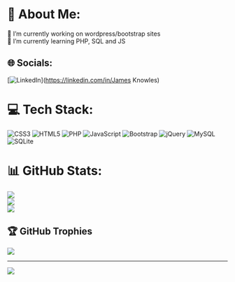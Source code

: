# 💫 About Me:
🔭 I’m currently working on wordpress/bootstrap sites<br>🌱 I’m currently learning PHP, SQL and JS


## 🌐 Socials:
[![LinkedIn](https://img.shields.io/badge/LinkedIn-%230077B5.svg?logo=linkedin&logoColor=white)](https://linkedin.com/in/James Knowles) 

# 💻 Tech Stack:
![CSS3](https://img.shields.io/badge/css3-%231572B6.svg?style=for-the-badge&logo=css3&logoColor=white) ![HTML5](https://img.shields.io/badge/html5-%23E34F26.svg?style=for-the-badge&logo=html5&logoColor=white) ![PHP](https://img.shields.io/badge/php-%23777BB4.svg?style=for-the-badge&logo=php&logoColor=white) ![JavaScript](https://img.shields.io/badge/javascript-%23323330.svg?style=for-the-badge&logo=javascript&logoColor=%23F7DF1E) ![Bootstrap](https://img.shields.io/badge/bootstrap-%23563D7C.svg?style=for-the-badge&logo=bootstrap&logoColor=white) ![jQuery](https://img.shields.io/badge/jquery-%230769AD.svg?style=for-the-badge&logo=jquery&logoColor=white) ![MySQL](https://img.shields.io/badge/mysql-%2300f.svg?style=for-the-badge&logo=mysql&logoColor=white) ![SQLite](https://img.shields.io/badge/sqlite-%2307405e.svg?style=for-the-badge&logo=sqlite&logoColor=white)
# 📊 GitHub Stats:
![](https://github-readme-stats.vercel.app/api?username=James-knowlesFP&theme=dark&hide_border=false&include_all_commits=true&count_private=false)<br/>
![](https://github-readme-streak-stats.herokuapp.com/?user=James-knowlesFP&theme=dark&hide_border=false)<br/>
![](https://github-readme-stats.vercel.app/api/top-langs/?username=James-knowlesFP&theme=dark&hide_border=false&include_all_commits=true&count_private=false&layout=compact)

## 🏆 GitHub Trophies
![](https://github-profile-trophy.vercel.app/?username=James-knowlesFP&theme=tokyonight&no-frame=false&no-bg=false&margin-w=4)

---
[![](https://visitcount.itsvg.in/api?id=James-knowlesFP&icon=0&color=0)](https://visitcount.itsvg.in)

<!-- Proudly created with GPRM ( https://gprm.itsvg.in ) -->